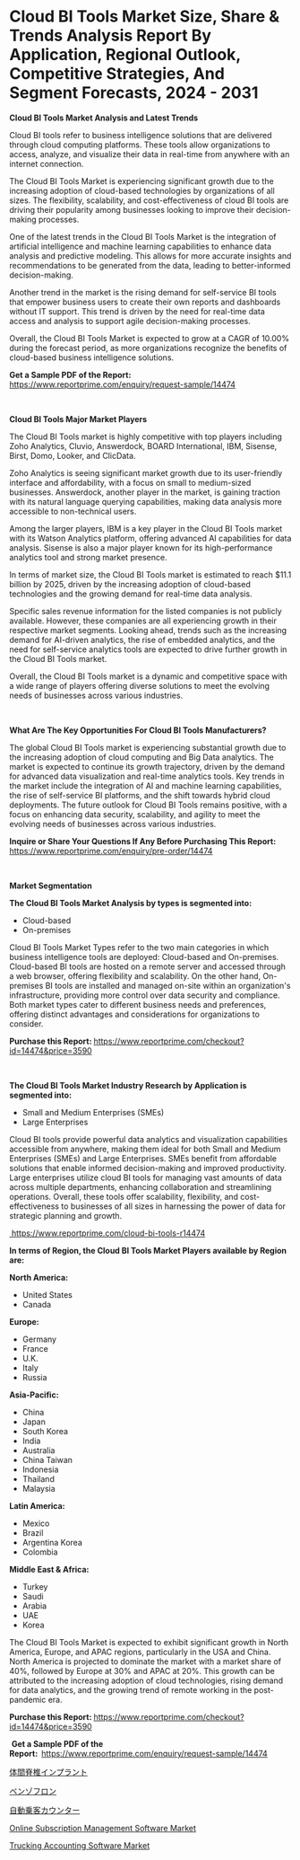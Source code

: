 <p><h1>Cloud BI Tools Market Size, Share & Trends Analysis Report By Application, Regional Outlook, Competitive Strategies, And Segment Forecasts, 2024 - 2031</h1></p><p><strong>Cloud BI Tools Market Analysis and Latest Trends</strong></p>
<p><p>Cloud BI tools refer to business intelligence solutions that are delivered through cloud computing platforms. These tools allow organizations to access, analyze, and visualize their data in real-time from anywhere with an internet connection.</p><p>The Cloud BI Tools Market is experiencing significant growth due to the increasing adoption of cloud-based technologies by organizations of all sizes. The flexibility, scalability, and cost-effectiveness of cloud BI tools are driving their popularity among businesses looking to improve their decision-making processes.</p><p>One of the latest trends in the Cloud BI Tools Market is the integration of artificial intelligence and machine learning capabilities to enhance data analysis and predictive modeling. This allows for more accurate insights and recommendations to be generated from the data, leading to better-informed decision-making.</p><p>Another trend in the market is the rising demand for self-service BI tools that empower business users to create their own reports and dashboards without IT support. This trend is driven by the need for real-time data access and analysis to support agile decision-making processes.</p><p>Overall, the Cloud BI Tools Market is expected to grow at a CAGR of 10.00% during the forecast period, as more organizations recognize the benefits of cloud-based business intelligence solutions.</p></p>
<p><strong>Get a Sample PDF of the Report:&nbsp;</strong> <a href="https://www.reportprime.com/enquiry/request-sample/14474">https://www.reportprime.com/enquiry/request-sample/14474</a></p>
<p>&nbsp;</p>
<p><strong>Cloud BI Tools Major Market Players</strong></p>
<p><p>The Cloud BI Tools market is highly competitive with top players including Zoho Analytics, Cluvio, Answerdock, BOARD International, IBM, Sisense, Birst, Domo, Looker, and ClicData. </p><p>Zoho Analytics is seeing significant market growth due to its user-friendly interface and affordability, with a focus on small to medium-sized businesses. Answerdock, another player in the market, is gaining traction with its natural language querying capabilities, making data analysis more accessible to non-technical users. </p><p>Among the larger players, IBM is a key player in the Cloud BI Tools market with its Watson Analytics platform, offering advanced AI capabilities for data analysis. Sisense is also a major player known for its high-performance analytics tool and strong market presence. </p><p>In terms of market size, the Cloud BI Tools market is estimated to reach $11.1 billion by 2025, driven by the increasing adoption of cloud-based technologies and the growing demand for real-time data analysis. </p><p>Specific sales revenue information for the listed companies is not publicly available. However, these companies are all experiencing growth in their respective market segments. Looking ahead, trends such as the increasing demand for AI-driven analytics, the rise of embedded analytics, and the need for self-service analytics tools are expected to drive further growth in the Cloud BI Tools market. </p><p>Overall, the Cloud BI Tools market is a dynamic and competitive space with a wide range of players offering diverse solutions to meet the evolving needs of businesses across various industries.</p></p>
<p>&nbsp;</p>
<p><strong>What Are The Key Opportunities For Cloud BI Tools Manufacturers?</strong></p>
<p><p>The global Cloud BI Tools market is experiencing substantial growth due to the increasing adoption of cloud computing and Big Data analytics. The market is expected to continue its growth trajectory, driven by the demand for advanced data visualization and real-time analytics tools. Key trends in the market include the integration of AI and machine learning capabilities, the rise of self-service BI platforms, and the shift towards hybrid cloud deployments. The future outlook for Cloud BI Tools remains positive, with a focus on enhancing data security, scalability, and agility to meet the evolving needs of businesses across various industries.</p></p>
<p><strong>Inquire or Share Your Questions If Any Before Purchasing This Report:</strong> <a href="https://www.reportprime.com/enquiry/pre-order/14474">https://www.reportprime.com/enquiry/pre-order/14474</a></p>
<p>&nbsp;</p>
<p><strong>Market Segmentation</strong></p>
<p><strong>The Cloud BI Tools Market Analysis by types is segmented into:</strong></p>
<p><ul><li>Cloud-based</li><li>On-premises</li></ul></p>
<p><p>Cloud BI Tools Market Types refer to the two main categories in which business intelligence tools are deployed: Cloud-based and On-premises. Cloud-based BI tools are hosted on a remote server and accessed through a web browser, offering flexibility and scalability. On the other hand, On-premises BI tools are installed and managed on-site within an organization's infrastructure, providing more control over data security and compliance. Both market types cater to different business needs and preferences, offering distinct advantages and considerations for organizations to consider.</p></p>
<p><strong>Purchase this Report:&nbsp;</strong><a href="https://www.reportprime.com/checkout?id=14474&price=3590">https://www.reportprime.com/checkout?id=14474&price=3590</a></p>
<p>&nbsp;</p>
<p><strong>The Cloud BI Tools Market Industry Research by Application is segmented into:</strong></p>
<p><ul><li>Small and Medium Enterprises (SMEs)</li><li>Large Enterprises</li></ul></p>
<p><p>Cloud BI tools provide powerful data analytics and visualization capabilities accessible from anywhere, making them ideal for both Small and Medium Enterprises (SMEs) and Large Enterprises. SMEs benefit from affordable solutions that enable informed decision-making and improved productivity. Large enterprises utilize cloud BI tools for managing vast amounts of data across multiple departments, enhancing collaboration and streamlining operations. Overall, these tools offer scalability, flexibility, and cost-effectiveness to businesses of all sizes in harnessing the power of data for strategic planning and growth.</p></p>
<p><a href="https://www.reportprime.com/cloud-bi-tools-r14474">&nbsp;https://www.reportprime.com/cloud-bi-tools-r14474</a></p>
<p><strong>In terms of Region, the Cloud BI Tools Market Players available by Region are:</strong></p>
<p>
    <p> <strong> North America: </strong>
        <ul>
            <li>United States</li>
            <li>Canada</li>
        </ul>
        </p> 
    <p> <strong> Europe: </strong>
        <ul>
            <li>Germany</li>
            <li>France</li>
            <li>U.K.</li>
            <li>Italy</li>
            <li>Russia</li>
        </ul>
        </p> 
    <p> <strong> Asia-Pacific: </strong>
        <ul>
            <li>China</li>
            <li>Japan</li>
            <li>South Korea</li>
            <li>India</li>
            <li>Australia</li>
            <li>China Taiwan</li>
            <li>Indonesia</li>
            <li>Thailand</li>
            <li>Malaysia</li>
        </ul>
        </p> 
    <p> <strong> Latin America: </strong>
        <ul>
            <li>Mexico</li>
            <li>Brazil</li>
            <li>Argentina Korea</li>
            <li>Colombia</li>
        </ul>
        </p> 
    <p> <strong> Middle East & Africa: </strong>
        <ul>
            <li>Turkey</li>
            <li>Saudi</li>
            <li>Arabia</li>
            <li>UAE</li>
            <li>Korea</li>
        </ul>
    </p>
    </p>
<p><p>The Cloud BI Tools Market is expected to exhibit significant growth in North America, Europe, and APAC regions, particularly in the USA and China. North America is projected to dominate the market with a market share of 40%, followed by Europe at 30% and APAC at 20%. This growth can be attributed to the increasing adoption of cloud technologies, rising demand for data analytics, and the growing trend of remote working in the post-pandemic era.</p></p>
<p><strong>Purchase this Report: </strong><a href="https://www.reportprime.com/checkout?id=14474&price=3590">https://www.reportprime.com/checkout?id=14474&price=3590</a></p>
<p>&nbsp;<strong>Get a Sample PDF of the Report:&nbsp;&nbsp;</strong><a href="https://www.reportprime.com/enquiry/request-sample/14474">https://www.reportprime.com/enquiry/request-sample/14474</a></p>
<p><strong></strong></p>
<p><p><a href="https://github.com/SarahFahey88/Market-Research-Report-List-1/blob/main/998304025383.md">体間脊椎インプラント</a></p><p><a href="https://medium.com/@diegoskiles2023/%E3%83%99%E3%83%B3%E3%82%BE%E3%83%95%E3%83%A9%E3%83%B3%E5%B8%82%E5%A0%B4%E8%A6%8F%E6%A8%A1-%E5%B8%82%E5%A0%B4%E3%81%AE%E5%B1%95%E6%9C%9B%E3%81%A8%E5%B8%82%E5%A0%B4%E4%BA%88%E6%B8%AC-2024%E5%B9%B4%E3%81%8B%E3%82%892031%E5%B9%B4-537c54989b2f">ベンゾフロン</a></p><p><a href="https://medium.com/@diegoskiles2023/%E8%87%AA%E5%8B%95%E4%B9%97%E5%AE%A2%E3%82%AB%E3%82%A6%E3%83%B3%E3%82%BF%E3%83%BC%E5%B8%82%E5%A0%B4%E3%81%AF-%E5%B8%82%E5%A0%B4%E3%82%B7%E3%82%A7%E3%82%A2-%E3%82%B5%E3%82%A4%E3%82%BA-2031%E5%B9%B4%E3%81%BE%E3%81%A7%E3%81%AE%E4%BA%88%E6%B8%AC%E3%81%AB%E7%84%A6%E7%82%B9%E3%82%92%E5%BD%93%E3%81%A6%E3%81%A6%E3%81%84%E3%81%BE%E3%81%99-2990866c7b1f">自動乗客カウンター</a></p><p><a href="https://github.com/myacatherineblakecaczo9vcsw/Market-Research-Report-List-2/blob/main/online-subscription-management-software-market.md">Online Subscription Management Software Market</a></p><p><a href="https://github.com/okotobwrhuteie/Market-Research-Report-List-2/blob/main/trucking-accounting-software-market.md">Trucking Accounting Software Market</a></p></p>